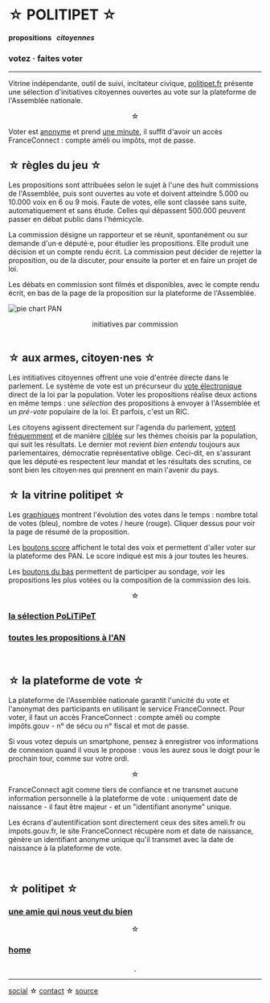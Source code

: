<div id="header" markdown="1" onclick="location='/'">

☆ POLITIPET ☆
=============

#### propositions &nbsp; _citoyennes_

### votez · faites voter

</div>

-----

<div class="left" markdown="1">

Vitrine indépendante, outil de suivi, incitateur civique,
[politipet.fr][politipet] présente une sélection d'initiatives citoyennes
ouvertes au vote sur la plateforme de l'Assemblée nationale.

<center>☆</center>

Voter est <u>anonyme</u> et prend <u>une minute</u>,
il suffit d'avoir un accès FranceConnect : compte améli
ou impôts, mot de passe.


☆ règles du jeu ☆
-----------------

Les propositions sont attribuées selon le sujet à l'une des huit
commissions de l'Assemblée, puis sont ouvertes au vote et doivent
atteindre 5.000 ou 10.000 voix en 6 ou 9 mois. Faute de votes, elle
sont classée sans suite, automatiquement et sans étude. Celles qui
dépassent 500.000 peuvent passer en débat public dans l'hémicycle.

La commission désigne un rapporteur et se réunit, spontanément ou
sur demande d'un·e député·e, pour étudier les propositions. Elle produit
une décision et un compte rendu écrit. La commission peut décider de
rejetter la proposition, ou de la discuter, pour ensuite la porter
et en faire un projet de loi.

Les débats en commission sont filmés et disponibles, avec le compte
rendu écrit, en bas de la page de la proposition sur la plateforme
de l'Assemblée.

![pie chart PAN](pie-chart-PAN.png)

<center>initiatives par commission</center>
<br>

☆ aux armes, citoyen·nes ☆
--------------------------

Les intitiatives citoyennes offrent une voie d'entrée directe
dans le parlement. Le système de vote est un précurseur du
<u>vote électronique</u> direct de la loi par la population.
Voter les propositions réalise deux actions en même temps :
une _sélection_ des propositions à envoyer à l'Assemblée et
un _pré-vote_ populaire de la loi. Et parfois, c'est un RIC.

Les citoyens agissent directement sur l'agenda du parlement,
<u>votent fréquemment</u> et de manière <u>ciblée</u>
sur les thèmes choisis par la population, qui suit les résultats.
Le dernier mot revient _bien entendu_ toujours aux parlementaires,
démocratie représentative oblige. Ceci-dit, en s'assurant que
les député·es respectent leur mandat et les résultats des scrutins,
ce sont bien les citoyen·nes qui prennent en main l'avenir du pays.


☆ la vitrine politipet ☆
------------------------

Les <u>graphiques</u> montrent l'évolution des votes dans le temps :
nombre total de votes (bleu), nombre de votes / heure (rouge).
Cliquer dessus pour voir la page de résumé de la proposition.

Les <u>boutons score</u> affichent le total des voix et permettent
d'aller voter sur la plateforme des PAN.  Le score indiqué est
mis à jour toutes les heures.

Les <u>boutons du bas</u> permettent de participer au sondage,
voir les propositions les plus votées ou la composition de la
commission des lois.

<center>☆</center>

### [la sélection PoLiTiPeT](/tdg)

### [toutes les propositions à l'AN][most recent]

<br>


☆ la plateforme de vote ☆
-------------------------

La plateforme de l'Assemblée nationale garantit l'unicité du vote
et l'anonymat des participants en utilisant le service FranceConnect.
Pour voter, il faut un accès FranceConnect : compte améli
ou compte impôts.gouv - n° de sécu ou n° fiscal et mot de passe.

Si vous votez depuis un smartphone, pensez à enregistrer vos
informations de connexion quand il vous le propose : vous les
aurez sous le doigt pour le prochain tour, comme sur votre ordi.

<center>☆</center>

FranceConnect agit comme tiers de confiance et ne transmet aucune
information personnelle à la plateforme de vote : uniquement date de
naissance - il faut être majeur - et un "identifiant anonyme" unique.

Les écrans d'autentification sont directement ceux des sites ameli.fr
ou impots.gouv.fr, le site FranceConnect récupère nom et date de
naissance, génère un identifiant anonyme unique qu'il transmet avec la
date de naissance à la plateforme de vote.

<br>


☆ politipet ☆
-------------

### [une amie qui nous veut du bien][intro.seen]

<center>☆</center>

### [home](/)

<center>
<a rel="me" href="https://piaille.fr/@politipet">&nbsp;</a>
</center>

</div>

-----

[social][seenthis] ☆ [contact][email] ☆ [source][github]



[email]: mailto:politipet@laposte.net
[github]: https://github.com/politipet
[seenthis]: https://seenthis.net/people/politipet
[intro.seen]: https://seenthis.net/messages/1010675

[politipet]: https://politipet.fr
[most voted]: https://petitions.assemblee-nationale.fr/initiatives?order=most_voted
[most recent]: https://petitions.assemblee-nationale.fr/initiatives?order=recent
